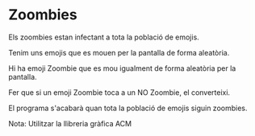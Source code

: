 # Zoombies

Els zoombies estan infectant a tota la població de emojis.

Tenim uns emojis que es mouen per la pantalla de forma aleatòria.

Hi ha emoji Zoombie que es mou igualment de forma aleatòria per la pantalla.

Fer que si un emoji Zoombie toca a un NO Zoombie, el converteixi.

El programa s'acabarà quan tota la població de emojis siguin zoombies.

Nota: Utilitzar la llibreria gràfica ACM